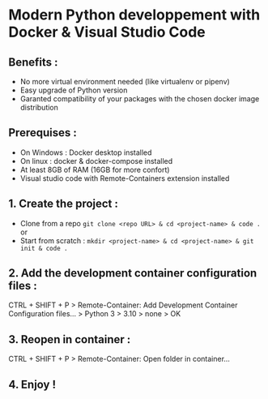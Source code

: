# Modern Python developpement with Docker & Visual Studio Code

## Benefits :
- No more virtual environment needed (like virtualenv or pipenv)
- Easy upgrade of Python version
- Garanted compatibility of your packages with the chosen docker image distribution
  
## Prerequises :
- On Windows : Docker desktop installed
- On linux : docker & docker-compose installed
- At least 8GB of RAM (16GB for more confort)
- Visual studio code with Remote-Containers extension installed
  
## 1. Create the project :
- Clone from a repo `git clone <repo URL> & cd <project-name> & code .`
or
- Start from scratch : `mkdir <project-name> & cd <project-name> & git init & code .`

## 2. Add the development container configuration files :
CTRL + SHIFT + P > Remote-Container: Add Development Container Configuration files... > Python 3 > 3.10 > none > OK

## 3. Reopen in container :
CTRL + SHIFT + P > Remote-Container: Open folder in container...

## 4. Enjoy !

